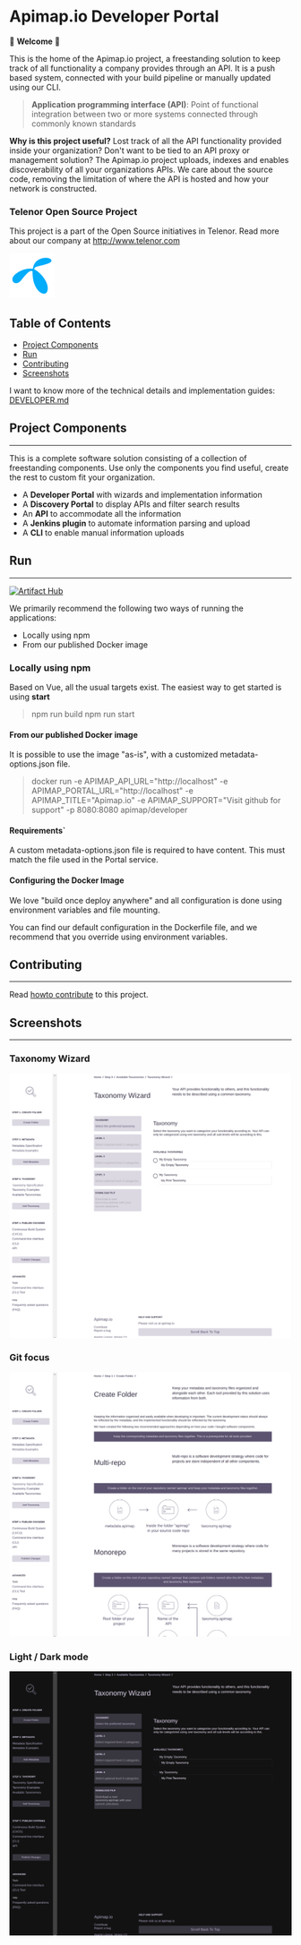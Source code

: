 Apimap.io Developer Portal
===

🎉 **Welcome** 🎉

This is the home of the Apimap.io project, a freestanding solution to keep track of all functionality a company
provides through an API. It is a push based system, connected with your build pipeline or manually updated using our CLI.

> **Application programming interface (API)**: Point of functional integration between two or more systems connected 
> through commonly known standards

**Why is this project useful?** Lost track of all the API functionality provided inside your organization? Don't want
to be tied to an API proxy or management solution? The Apimap.io project uploads, indexes and enables discoverability of all
your organizations APIs. We care about the source code, removing the limitation of where the API is hosted and how your
network is constructed.

### Telenor Open Source Project
This project is a part of the Open Source initiatives in Telenor. Read more about our company at http://www.telenor.com

![TelenorLogo](doc/telenor.png)


## Table of Contents

* [Project Components](#project-components)
* [Run](#run)
* [Contributing](#contributing)
* [Screenshots](#screenshots)


I want to know more of the technical details and implementation guides: [DEVELOPER.md](DEVELOPER.md)

## Project Components
___
This is a complete software solution consisting of a collection of freestanding components. Use only the components you 
find useful, create the rest to custom fit your organization.

- A **Developer Portal** with wizards and implementation information
- A **Discovery Portal** to display APIs and filter search results
- An **API** to accommodate all the information
- A **Jenkins plugin** to automate information parsing and upload
- A **CLI** to enable manual information uploads

## Run
___
[![Artifact Hub](https://img.shields.io/endpoint?url=https://artifacthub.io/badge/repository/apimap)](https://artifacthub.io/packages/search?repo=apimap)

We primarily recommend the following two ways of running the applications:
- Locally using npm
- From our published Docker image

### Locally using npm

Based on Vue, all the usual targets exist. The easiest way to get started is using **start** 

> npm run build 
> npm run start

#### From our published Docker image

It is possible to use the image "as-is", with a customized metadata-options.json file.

> docker run -e APIMAP_API_URL="http://localhost" -e APIMAP_PORTAL_URL="http://localhost" -e APIMAP_TITLE="Apimap.io" -e APIMAP_SUPPORT="Visit github for support" -p 8080:8080 apimap/developer

#### Requirements`

A custom metadata-options.json file is required to have content. This must match the file used in the Portal service.

#### Configuring the Docker Image

We love "build once deploy anywhere" and all configuration is done using environment variables and file mounting.

You can find our default configuration in the Dockerfile file, and we recommend that you override using environment variables.

## Contributing
___

Read [howto contribute](CONTRIBUTING.md) to this project.

## Screenshots
___

### Taxonomy Wizard
![TaxonomyWizard](doc/screenshot1.png)

### Git focus
![GitFocus](doc/screenshot2.png)

### Light / Dark mode
![DarkMode](doc/screenshot3.png)